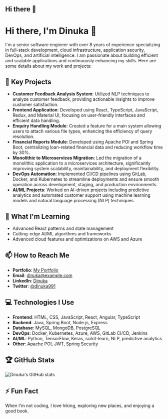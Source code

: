 ## Hi there 👋

# Hi there, I'm Dinuka 👋

I'm a senior software engineer with over 8 years of experience specializing in full-stack development, cloud infrastructure, application security, DevOps, and artificial intelligence. I am passionate about building efficient and scalable applications and continuously enhancing my skills. Here are some details about my work and projects:

## 🔭 Key Projects
- **Customer Feedback Analysis System**: Utilized NLP techniques to analyze customer feedback, providing actionable insights to improve customer satisfaction.
- **Frontend Application**: Developed using React, TypeScript, JavaScript, Redux, and Material UI, focusing on user-friendly interfaces and efficient data handling.
- **Enquiry Handling Module**: Created a feature for a main system allowing users to attach various file types, enhancing the efficiency of query resolution.
- **Financial Reports Module**: Developed using Apache POI and Spring Boot, centralizing loan-related financial data and reducing workflow time by 30%.
- **Monolithic to Microservices Migration**: Led the migration of a monolithic application to a microservices architecture, significantly improving system scalability, maintainability, and deployment flexibility.
- **DevOps Automation**: Implemented CI/CD pipelines using GitLab, Docker, and Kubernetes to streamline deployments and ensure smooth operation across development, staging, and production environments.
- **AI/ML Projects**: Worked on AI-driven projects including predictive analytics and automated customer support using machine learning models and natural language processing (NLP) techniques.

## 🌱 What I'm Learning
- Advanced React patterns and state management
- Cutting-edge AI/ML algorithms and frameworks
- Advanced cloud features and optimizations on AWS and Azure


## 📫 How to Reach Me
- **Portfolio**: [My Portfolio](https://dinuka991.github.io/)
- **Email**: dinuka@example.com
- **LinkedIn**: [Dinuka](https://linkedin.com/in/dinuka)
- **Twitter**: [@dinuka991](https://twitter.com/dinuka991)

## 💻 Technologies I Use
- **Frontend**: HTML, CSS, JavaScript, React, Angular, TypeScript
- **Backend**: Java, Spring Boot, Node.js, Express
- **Database**: MySQL, MongoDB, PostgreSQL
- **DevOps**: Docker, Kubernetes, Azure, AWS, GitLab CI/CD, Jenkins
- **AI/ML**: Python, TensorFlow, Keras, scikit-learn, NLP, predictive analytics
- **Other**: Apache POI, JWT, Spring Security

## 🏆 GitHub Stats
![Dinuka's GitHub stats](https://github-readme-stats.vercel.app/api?username=dinuka991&show_icons=true&theme=radical)

## ⚡ Fun Fact
When I'm not coding, I love hiking, exploring new places, and enjoying a good book.
